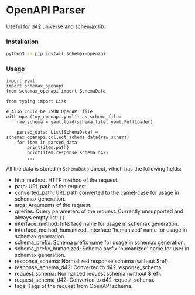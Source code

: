 # OpenAPI Parser

Useful for d42 universe and schemax lib.


### Installation
```sh
python3 -m pip install schemax-openapi
```

### Usage

```python3
import yaml
import schemax_openapi
from schemax_openapi import SchemaData

from typing import List

# Also could be JSON OpenAPI file
with open('my_openapi.yaml') as schema_file:
    raw_schema = yaml.load(schema_file, yaml.FullLoader)
    
    parsed_data: List[SchemaData] = schemax_openapi.collect_schema_data(raw_schema)
    for item in parsed_data:
        print(item.path)
        print(item.response_schema_d42)
        ...
```

All the data is stored in `SchemaData` object, which has the following fields:
* http_method: HTTP method of the request.
* path: URL path of the request. 
* converted_path: URL path converted to the camel-case for usage in schemax generation. 
* args: Arguments of the request.
* queries: Query parameters of the request. Currently unsupported and always empty list: `[]`. 
* interface_method: Interface name for usage in schemax generation. 
* interface_method_humanized: Interface 'humanized' name for usage in schemax generation. 
* schema_prefix: Schema prefix name for usage in schemax generation. 
* schema_prefix_humanized: Schema prefix 'humanized' name for user in schemax generation. 
* response_schema: Normalized response schema (without $ref). 
* response_schema_d42: Converted to d42 response_schema. 
* request_schema: Normalized request schema (without $ref). 
* request_schema_d42: Converted to d42 request_schema. 
* tags: Tags of the request from OpenAPI schema.
